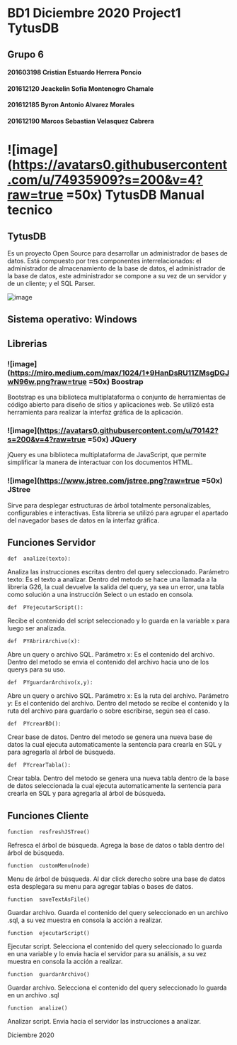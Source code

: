 # BD1 Diciembre 2020 Project1 TytusDB

## [](https://github.com/tytusdb/tytus/tree/main/server/team06#grupo-6)Grupo 6

#### [](https://github.com/tytusdb/tytus/tree/main/server/team06#201603198-cristian-estuardo-herrera-poncio)201603198 Cristian Estuardo Herrera Poncio

#### [](https://github.com/tytusdb/tytus/tree/main/server/team06#201612120-jackelin-sofia-montenegro-chamale)201612120 Jeackelin Sofia Montenegro Chamale

#### [](https://github.com/tytusdb/tytus/tree/main/server/team06#201612185-byron-antonio-alvarez-morales)201612185 Byron Antonio Alvarez Morales

#### [](https://github.com/tytusdb/tytus/tree/main/server/team06#201612190-marcos-sebastian-velasquez-cabrera)201612190 Marcos Sebastian Velasquez Cabrera

# [](https://github.com/tytusdb/tytus/tree/main/server/team06#tytusdb-manual-tecnico) ![image](https://avatars0.githubusercontent.com/u/74935909?s=200&v=4?raw=true =50x) TytusDB Manual tecnico

## TytusDB

Es un proyecto Open Source para desarrollar un administrador de bases de datos. Está compuesto por tres componentes interrelacionados: el administrador de almacenamiento de la base de datos, el administrador de la base de datos, este administrador se compone a su vez de un servidor y de un cliente; y el SQL Parser.

![image](https://github.com/tytusdb/tytus/blob/main/client/fase2/team06/img/interfaz.png?raw=true)

## [](https://github.com/tytusdb/tytus/tree/main/server/team06#sistema-operativo-windows)Sistema operativo: Windows

## [](https://github.com/tytusdb/tytus/tree/main/server/team06#librerias)Librerias

### [](https://github.com/tytusdb/tytus/tree/main/server/team06#boostrap) ![image](https://miro.medium.com/max/1024/1*9HanDsRU11ZMsgDGJwN96w.png?raw=true =50x) Boostrap    


Bootstrap es una biblioteca multiplataforma o conjunto de herramientas de código abierto para diseño de sitios y aplicaciones web. Se utilizó esta herramienta para realizar la interfaz gráfica de la aplicación.

### [](https://github.com/tytusdb/tytus/tree/main/server/team06#jquery) ![image](https://avatars0.githubusercontent.com/u/70142?s=200&v=4?raw=true =50x) JQuery

jQuery es una biblioteca multiplataforma de JavaScript, que permite simplificar la manera de interactuar con los documentos HTML.

### [](https://github.com/tytusdb/tytus/tree/main/server/team06#jstree) ![image](https://www.jstree.com/jstree.png?raw=true =50x)  JStree

Sirve para desplegar estructuras de árbol totalmente personalizables, configurables e interactivas. Esta libreria se utilizó para agrupar el apartado del navegador bases de datos en la interfaz gráfica.

## Funciones Servidor
```
def  analize(texto):
```
Analiza las instrucciones escritas dentro del query seleccionado.
Parámetro texto: Es el texto a analizar.
Dentro del metodo se hace una llamada a la libreria G26, la cual devuelve la salida del query, ya sea un error, una tabla como solución a una instrucción Select o un estado en consola.

```
def  PYejecutarScript():
```
Recibe el contenido del script seleccionado y lo guarda en la variable x para luego ser analizada.

```
def  PYAbrirArchivo(x):
```
Abre un query o archivo SQL.
Parámetro x: Es el contenido del archivo.
Dentro del metodo se envia el contenido del archivo hacia uno de los querys para su uso.

```
def  PYguardarArchivo(x,y):
```
Abre un query o archivo SQL.
Parámetro x: Es la ruta del archivo.
Parámetro y: Es el contenido del archivo.
Dentro del metodo se recibe el contenido y la ruta del archivo para guardarlo o sobre escribirse, según sea el caso.

```
def  PYcrearBD():
```
Crear base de datos.
Dentro del metodo se genera una nueva base de datos la cual ejecuta automaticamente la sentencia para crearla en SQL y para agregarla al árbol de búsqueda.

```
def  PYcrearTabla():
```
Crear tabla.
Dentro del metodo se genera una nueva tabla dentro de la base de datos seleccionada la cual ejecuta automaticamente la sentencia para crearla en SQL y para agregarla al árbol de búsqueda.

## Funciones Cliente

```
function  resfreshJSTree()
```
Refresca el árbol de búsqueda.
Agrega la base de datos o tabla dentro del árbol de búsqueda.

```
function  customMenu(node)
```
Menu de árbol de búsqueda.
Al dar click derecho sobre una base de datos esta desplegara su menu para agregar tablas o bases de datos.

```
function  saveTextAsFile()
```
Guardar archivo.
Guarda el contenido del query seleccionado en un archivo .sql, a su vez muestra en consola la acción a realizar.

```
function  ejecutarScript()
```
Ejecutar script.
Selecciona el contenido del query seleccionado lo guarda en una variable y lo envia hacia el servidor para su análisis, a su vez muestra en consola la acción a realizar.

```
function  guardarArchivo()
```
Guardar archivo.
Selecciona el contenido del query seleccionado lo guarda en un archivo .sql

```
function  analize()
```
Analizar script.
Envia hacia el servidor las instrucciones a analizar.

Diciembre 2020

